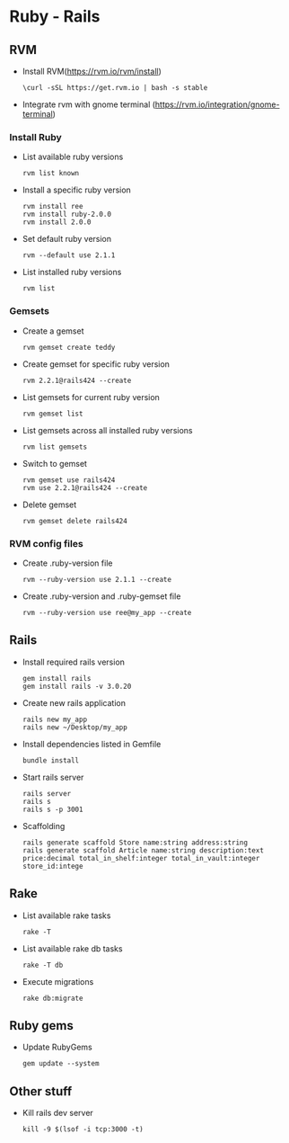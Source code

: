 # Ruby - Rails

## RVM

* Install RVM(https://rvm.io/rvm/install)

  `\curl -sSL https://get.rvm.io | bash -s stable`

* Integrate rvm with gnome terminal (https://rvm.io/integration/gnome-terminal)

### Install Ruby

* List available ruby versions

  `rvm list known`

* Install a specific ruby version

  ```
  rvm install ree
  rvm install ruby-2.0.0
  rvm install 2.0.0
  ```

* Set default ruby version

  `rvm --default use 2.1.1`

* List installed ruby versions

  `rvm list`

### Gemsets

* Create a gemset

  `rvm gemset create teddy`

* Create gemset for specific ruby version

  ```
  rvm 2.2.1@rails424 --create
  ```

* List gemsets for current ruby version

  `rvm gemset list`

* List gemsets across all installed ruby versions

  `rvm list gemsets`

* Switch to gemset

  ```
  rvm gemset use rails424
  rvm use 2.2.1@rails424 --create
  ```
  
* Delete gemset

  `rvm gemset delete rails424`

### RVM config files

* Create .ruby-version file

  `rvm --ruby-version use 2.1.1 --create`

* Create .ruby-version and .ruby-gemset file

  `rvm --ruby-version use ree@my_app --create`

## Rails

* Install required rails version

  ```
  gem install rails
  gem install rails -v 3.0.20
  ```

* Create new rails application

  ```
  rails new my_app
  rails new ~/Desktop/my_app
  ```

* Install dependencies listed in Gemfile

  `bundle install`

* Start rails server

  ```
  rails server
  rails s
  rails s -p 3001
  ```

* Scaffolding

  ```
  rails generate scaffold Store name:string address:string
  rails generate scaffold Article name:string description:text price:decimal total_in_shelf:integer total_in_vault:integer store_id:intege
  ```

## Rake

* List available rake tasks

  `rake -T`

* List available rake db tasks

  `rake -T db`

* Execute migrations

  `rake db:migrate`
  
## Ruby gems

* Update RubyGems

  `gem update --system`

## Other stuff

* Kill rails dev server

  `kill -9 $(lsof -i tcp:3000 -t)`
